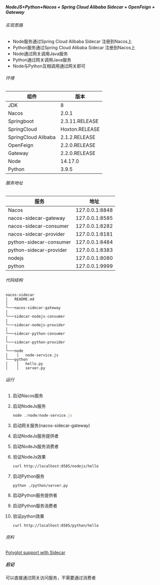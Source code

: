 ##### NodeJS+Python+Nacos + Spring Cloud Alibaba Sidecar + OpenFeign + Gateway

###### 实现思路

- Node服务通过Spring Cloud Alibaba Sidecar 注册到Nacos上
- Python服务通过Spring Cloud Alibaba Sidecar 注册到Nacos上
- Node通过网关调用Java服务
- Python通过网关调用Java服务
- Node与Python互相调用通过网关即可

###### 环境

| 组件                | 版本           |
| ------------------- | -------------- |
| JDK                 | 8              |
| Nacos               | 2.0.1          |
| Springboot          | 2.3.11.RELEASE |
| SpringCloud         | Hoxton.RELEASE |
| SpringCloud Alibaba | 2.1.2.RELEASE  |
| OpenFeign           | 2.2.0.RELEASE  |
| Gateway             | 2.2.0.RELEASE  |
| Node                | 14.17.0        |
| Python              | 3.9.5          |

###### 服务地址

| 服务                    | 地址           |
| ----------------------- | -------------- |
| Nacos                   | 127.0.0.1:8848 |
| nacos-sidecar-gateway   | 127.0.0.1:8585 |
| nacos-sidecar-consumer  | 127.0.0.1:8282 |
| nacos-sidecar-provider  | 127.0.0.1:8181 |
| python-sidecar-consumer | 127.0.0.1:8484 |
| python-sidecar-provider | 127.0.0.1:8383 |
| nodejs                  | 127.0.0.1:8080 |
| python                  | 127.0.0.1:9999 |

###### 代码结构

```
nacos-sidecar
│   README.md 
│
└───nacos-sidecar-gateway
│
└───sidecar-nodejs-consumer
│
└───sidecar-nodejs-provider
│
└───sidecar-python-consumer
│
└───sidecar-python-provider
│   
└───node
│    │   node-service.js
└───python
│    │   hello.py
│    │   server.py
```

###### 运行

1. 启动Nacos服务

2. 启动NodeJs服务

   ```javascript
   node ./node/node-service.js	
   ```

3. 启动网关服务(nacos-sidecar-gateway)

4. 启动NodeJs服务提供者

5. 启动NodeJs服务消费者

6. 验证NodeJs效果

   ```html
   curl http://localhost:8585/nodejs/hello
   ```

7. 启动Python服务

   ```
   python ./python/server.py
   ```

8. 启动Python服务提供者

9. 启动Python服务消费者

10. 验证python效果

    ```
    curl http://localhost:8585/python/hello
    ```

###### 资料

[Polyglot support with Sidecar](https://cloud.spring.io/spring-cloud-netflix/multi/multi__polyglot_support_with_sidecar.html)

##### 后记

可以直接通过网关访问服务，不需要通过消费者

